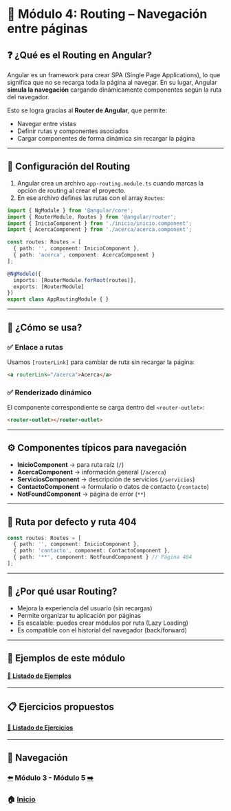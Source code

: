 # 📘 Módulo 4: Routing – Navegación entre páginas

## ❓ ¿Qué es el Routing en Angular?

Angular es un framework para crear SPA (Single Page Applications), lo que significa que no se recarga toda la página al navegar. En su lugar, Angular **simula la navegación** cargando dinámicamente componentes según la ruta del navegador.

Esto se logra gracias al **Router de Angular**, que permite:

- Navegar entre vistas
- Definir rutas y componentes asociados
- Cargar componentes de forma dinámica sin recargar la página

---

## 🔧 Configuración del Routing

1. Angular crea un archivo `app-routing.module.ts` cuando marcas la opción de routing al crear el proyecto.
2. En ese archivo defines las rutas con el array `Routes`:

```ts
import { NgModule } from '@angular/core';
import { RouterModule, Routes } from '@angular/router';
import { InicioComponent } from './inicio/inicio.component';
import { AcercaComponent } from './acerca/acerca.component';

const routes: Routes = [
  { path: '', component: InicioComponent },
  { path: 'acerca', component: AcercaComponent }
];

@NgModule({
  imports: [RouterModule.forRoot(routes)],
  exports: [RouterModule]
})
export class AppRoutingModule { }
```

---

## 🧩 ¿Cómo se usa?

### ✅ Enlace a rutas
Usamos `[routerLink]` para cambiar de ruta sin recargar la página:
```html
<a routerLink="/acerca">Acerca</a>
```

### ✅ Renderizado dinámico
El componente correspondiente se carga dentro del `<router-outlet>`:
```html
<router-outlet></router-outlet>
```

---

## ⚙️ Componentes típicos para navegación

- **InicioComponent** → para ruta raíz (`/`)
- **AcercaComponent** → información general (`/acerca`)
- **ServiciosComponent** → descripción de servicios (`/servicios`)
- **ContactoComponent** → formulario o datos de contacto (`/contacto`)
- **NotFoundComponent** → página de error (`**`)

---

## 🛑 Ruta por defecto y ruta 404

```ts
const routes: Routes = [
  { path: '', component: InicioComponent },
  { path: 'contacto', component: ContactoComponent },
  { path: '**', component: NotFoundComponent } // Página 404
];
```

---

## 🧠 ¿Por qué usar Routing?

- Mejora la experiencia del usuario (sin recargas)
- Permite organizar tu aplicación por páginas
- Es escalable: puedes crear módulos por ruta (Lazy Loading)
- Es compatible con el historial del navegador (back/forward)

---

## 🧪 Ejemplos de este módulo

#### [🔗 Listado de Ejemplos](./Ejemplos/README.md)

---

## 📋 Ejercicios propuestos

#### [🔗 Listado de Ejercicios](./Ejercicios/README.md)

---

## 🔁 Navegación

### [⬅️](../Modulo_3_Directivas_Angular/Modulo_3.md) Módulo 3 - Módulo 5 [➡️](../Modulo_5/Modulo_5.md)

### 🏠 [Inicio](../README.md)

